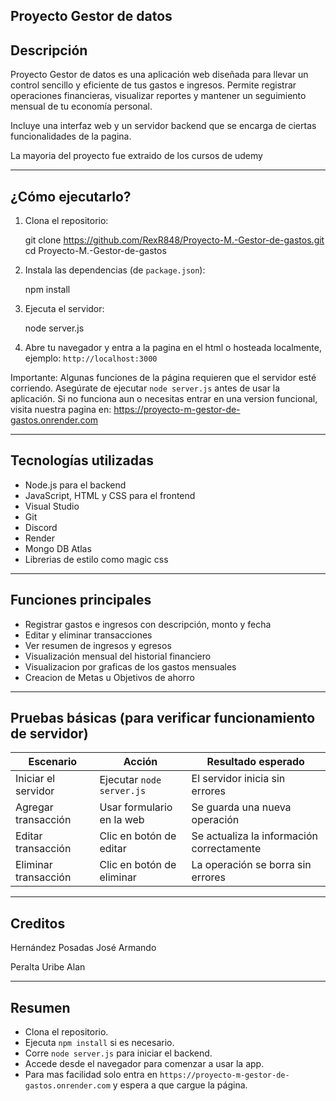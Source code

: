 ## Proyecto Gestor de datos

## Descripción

Proyecto Gestor de datos es una aplicación web diseñada para llevar un control sencillo y eficiente de tus gastos e ingresos. Permite registrar operaciones financieras, visualizar reportes y mantener un seguimiento mensual de tu economía personal.

Incluye una interfaz web y un servidor backend que se encarga de ciertas funcionalidades de la pagina.

La mayoria del proyecto fue extraido de los cursos de udemy

-----------------------------------------------------------------------------------------------------------

## ¿Cómo ejecutarlo?

1. Clona el repositorio:


   git clone https://github.com/RexR848/Proyecto-M.-Gestor-de-gastos.git
   cd Proyecto-M.-Gestor-de-gastos


2. Instala las dependencias (de `package.json`):


   npm install


3. Ejecuta el servidor:


   node server.js


4. Abre tu navegador y entra a la pagina en el html o hosteada localmente, ejemplo: `http://localhost:3000`

Importante: Algunas funciones de la página requieren que el servidor esté corriendo. Asegúrate de ejecutar `node server.js` antes de usar la aplicación.
Si no funciona aun o necesitas entrar en una version funcional, visita nuestra pagina en: https://proyecto-m-gestor-de-gastos.onrender.com

-------------------------------------------------------------

## Tecnologías utilizadas

* Node.js para el backend
* JavaScript, HTML y CSS para el frontend
* Visual Studio
* Git
* Discord
* Render
* Mongo DB Atlas
* Librerias de estilo como magic css

--------------------------------------------

## Funciones principales

* Registrar gastos e ingresos con descripción, monto y fecha
* Editar y eliminar transacciones
* Ver resumen de ingresos y egresos
* Visualización mensual del historial financiero
* Visualizacion por graficas de los gastos mensuales
* Creacion de Metas u Objetivos de ahorro

------------------------------------------------------

## Pruebas básicas (para verificar funcionamiento de servidor)

| Escenario            | Acción                    | Resultado esperado                        |
| -------------------- | ------------------------- | ----------------------------------------- |
| Iniciar el servidor  | Ejecutar `node server.js` | El servidor inicia sin errores            |
| Agregar transacción  | Usar formulario en la web | Se guarda una nueva operación             |
| Editar transacción   | Clic en botón de editar   | Se actualiza la información correctamente |
| Eliminar transacción | Clic en botón de eliminar | La operación se borra sin errores         |

-----------------------------------------------------------------------------------------------------------

## Creditos

Hernández Posadas José Armando



Peralta Uribe Alan


-------------------------------------------

## Resumen

* Clona el repositorio.
* Ejecuta `npm install` si es necesario.
* Corre `node server.js` para iniciar el backend.
* Accede desde el navegador para comenzar a usar la app.
* Para mas facilidad solo entra en `https://proyecto-m-gestor-de-gastos.onrender.com` y espera a que cargue la página.
